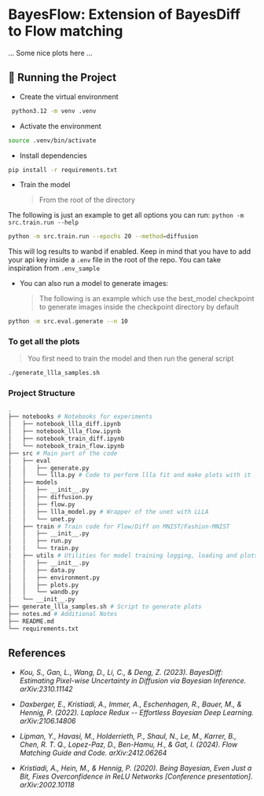 # BayesFlow: Extension of BayesDiff to Flow matching

... Some nice plots here ...

## 🧪 Running the Project

- Create the virtual environment

```bash
 python3.12 -m venv .venv
```

- Activate the environment

```bash
source .venv/bin/activate
```

- Install dependencies

```bash
pip install -r requirements.txt
```

- Train the model
  > From the root of the directory

The following is just an example to get all options you can run: `python -m src.train.run --help`

```bash
python -m src.train.run --epochs 20 --method=diffusion
```

This will log results to wanbd if enabled. Keep in mind that you have to add your api key inside a `.env` file in the root of the repo. You can take inspiration from `.env_sample`

- You can also run a model to generate images:
  > The following is an example which use the best_model checkpoint to generate images inside the checkpoint directory by default

```bash
python -m src.eval.generate --n 10
```

### To get all the plots

> You first need to train the model and then run the general script

```bash
./generate_llla_samples.sh
```

### Project Structure

```bash
.
├── notebooks # Notebooks for experiments
│   ├── notebook_llla_diff.ipynb
│   ├── notebook_llla_flow.ipynb
│   ├── notebook_train_diff.ipynb
│   └── notebook_train_flow.ipynb
├── src # Main part of the code
│   ├── eval
│   │   ├── generate.py
│   │   └── llla.py # Code to perform llla fit and make plots with it
│   ├── models
│   │   ├── __init__.py
│   │   ├── diffusion.py
│   │   ├── flow.py
│   │   ├── llla_model.py # Wrapper of the unet with LLLA
│   │   └── unet.py
│   ├── train # Train code for Flow/Diff on MNIST/Fashion-MNIST
│   │   ├── __init__.py
│   │   ├── run.py
│   │   └── train.py
│   ├── utils # Utilities for model training logging, loading and plots
│   │   ├── __init__.py
│   │   ├── data.py
│   │   ├── environment.py
│   │   ├── plots.py
│   │   └── wandb.py
│   └── __init__.py
├── generate_llla_samples.sh # Script to generate plots
├── notes.md # Additional Notes
├── README.md
└── requirements.txt
```

## References

- _Kou, S., Gan, L., Wang, D., Li, C., & Deng, Z. (2023). BayesDiff: Estimating Pixel-wise Uncertainty in Diffusion via Bayesian Inference. arXiv:2310.11142_

- _Daxberger, E., Kristiadi, A., Immer, A., Eschenhagen, R., Bauer, M., & Hennig, P. (2022). Laplace Redux -- Effortless Bayesian Deep Learning. arXiv:2106.14806_

- _Lipman, Y., Havasi, M., Holderrieth, P., Shaul, N., Le, M., Karrer, B., Chen, R. T. Q., Lopez-Paz, D., Ben-Hamu, H., & Gat, I. (2024). Flow Matching Guide and Code. arXiv:2412.06264_

- _Kristiadi, A., Hein, M., & Hennig, P. (2020). Being Bayesian, Even Just a Bit, Fixes Overconfidence in ReLU Networks [Conference presentation]. arXiv:2002.10118_
